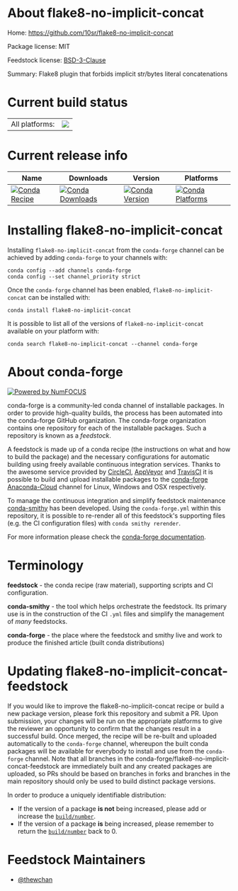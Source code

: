 About flake8-no-implicit-concat
===============================

Home: https://github.com/10sr/flake8-no-implicit-concat

Package license: MIT

Feedstock license: [BSD-3-Clause](https://github.com/conda-forge/flake8-no-implicit-concat-feedstock/blob/master/LICENSE.txt)

Summary: Flake8 plugin that forbids implicit str/bytes literal concatenations

Current build status
====================


<table><tr><td>All platforms:</td>
    <td>
      <a href="https://dev.azure.com/conda-forge/feedstock-builds/_build/latest?definitionId=14444&branchName=master">
        <img src="https://dev.azure.com/conda-forge/feedstock-builds/_apis/build/status/flake8-no-implicit-concat-feedstock?branchName=master">
      </a>
    </td>
  </tr>
</table>

Current release info
====================

| Name | Downloads | Version | Platforms |
| --- | --- | --- | --- |
| [![Conda Recipe](https://img.shields.io/badge/recipe-flake8--no--implicit--concat-green.svg)](https://anaconda.org/conda-forge/flake8-no-implicit-concat) | [![Conda Downloads](https://img.shields.io/conda/dn/conda-forge/flake8-no-implicit-concat.svg)](https://anaconda.org/conda-forge/flake8-no-implicit-concat) | [![Conda Version](https://img.shields.io/conda/vn/conda-forge/flake8-no-implicit-concat.svg)](https://anaconda.org/conda-forge/flake8-no-implicit-concat) | [![Conda Platforms](https://img.shields.io/conda/pn/conda-forge/flake8-no-implicit-concat.svg)](https://anaconda.org/conda-forge/flake8-no-implicit-concat) |

Installing flake8-no-implicit-concat
====================================

Installing `flake8-no-implicit-concat` from the `conda-forge` channel can be achieved by adding `conda-forge` to your channels with:

```
conda config --add channels conda-forge
conda config --set channel_priority strict
```

Once the `conda-forge` channel has been enabled, `flake8-no-implicit-concat` can be installed with:

```
conda install flake8-no-implicit-concat
```

It is possible to list all of the versions of `flake8-no-implicit-concat` available on your platform with:

```
conda search flake8-no-implicit-concat --channel conda-forge
```


About conda-forge
=================

[![Powered by
NumFOCUS](https://img.shields.io/badge/powered%20by-NumFOCUS-orange.svg?style=flat&colorA=E1523D&colorB=007D8A)](https://numfocus.org)

conda-forge is a community-led conda channel of installable packages.
In order to provide high-quality builds, the process has been automated into the
conda-forge GitHub organization. The conda-forge organization contains one repository
for each of the installable packages. Such a repository is known as a *feedstock*.

A feedstock is made up of a conda recipe (the instructions on what and how to build
the package) and the necessary configurations for automatic building using freely
available continuous integration services. Thanks to the awesome service provided by
[CircleCI](https://circleci.com/), [AppVeyor](https://www.appveyor.com/)
and [TravisCI](https://travis-ci.com/) it is possible to build and upload installable
packages to the [conda-forge](https://anaconda.org/conda-forge)
[Anaconda-Cloud](https://anaconda.org/) channel for Linux, Windows and OSX respectively.

To manage the continuous integration and simplify feedstock maintenance
[conda-smithy](https://github.com/conda-forge/conda-smithy) has been developed.
Using the ``conda-forge.yml`` within this repository, it is possible to re-render all of
this feedstock's supporting files (e.g. the CI configuration files) with ``conda smithy rerender``.

For more information please check the [conda-forge documentation](https://conda-forge.org/docs/).

Terminology
===========

**feedstock** - the conda recipe (raw material), supporting scripts and CI configuration.

**conda-smithy** - the tool which helps orchestrate the feedstock.
                   Its primary use is in the construction of the CI ``.yml`` files
                   and simplify the management of *many* feedstocks.

**conda-forge** - the place where the feedstock and smithy live and work to
                  produce the finished article (built conda distributions)


Updating flake8-no-implicit-concat-feedstock
============================================

If you would like to improve the flake8-no-implicit-concat recipe or build a new
package version, please fork this repository and submit a PR. Upon submission,
your changes will be run on the appropriate platforms to give the reviewer an
opportunity to confirm that the changes result in a successful build. Once
merged, the recipe will be re-built and uploaded automatically to the
`conda-forge` channel, whereupon the built conda packages will be available for
everybody to install and use from the `conda-forge` channel.
Note that all branches in the conda-forge/flake8-no-implicit-concat-feedstock are
immediately built and any created packages are uploaded, so PRs should be based
on branches in forks and branches in the main repository should only be used to
build distinct package versions.

In order to produce a uniquely identifiable distribution:
 * If the version of a package **is not** being increased, please add or increase
   the [``build/number``](https://docs.conda.io/projects/conda-build/en/latest/resources/define-metadata.html#build-number-and-string).
 * If the version of a package **is** being increased, please remember to return
   the [``build/number``](https://docs.conda.io/projects/conda-build/en/latest/resources/define-metadata.html#build-number-and-string)
   back to 0.

Feedstock Maintainers
=====================

* [@thewchan](https://github.com/thewchan/)

